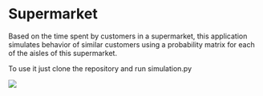 # Supermarket

Based on the time spent by customers in a supermarket, this application simulates behavior of similar customers using a probability matrix for each of the aisles of this supermarket. 

To use it just clone the repository and run simulation.py

![](https://media.giphy.com/media/RfjVeQm5SKQCfiifHK/giphy.gif)
